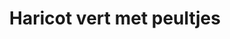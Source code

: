 ---
index: 32
title: Haricot vert met peultjes
product: haricot verts
book: The cookbook
page: 50
dish: aside
tags:
- hariscots verts
- sperziebonen
sub:
-
fresh:
  - item:
    quantity:
    unit:
stock:
  - item:
    quantity:
    unit:
basic:
-
directions:
-
info:
source:
    title:
    url: 
---